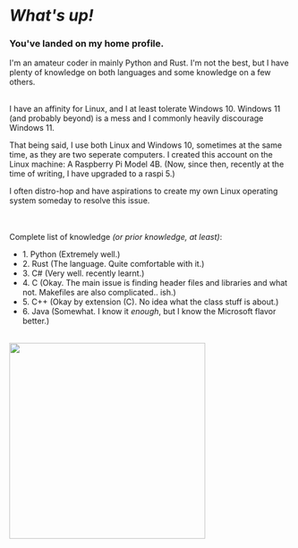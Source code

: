 # ***What's up!***

### You've landed on my home profile.

I'm an amateur coder in mainly Python and Rust. I'm not the best, but I have plenty of knowledge on both languages and some knowledge on a few others.<br><br>

I have an affinity for Linux, and I at least tolerate Windows 10. Windows 11 (and probably beyond) is a mess and I commonly heavily discourage Windows 11.

That being said, I use both Linux and Windows 10, sometimes at the same time, as they are two seperate computers. I created this account on the Linux machine: A Raspberry Pi Model 4B.
(Now, since then, recently at the time of writing, I have upgraded to a raspi 5.)

I often distro-hop and have aspirations to create my own Linux operating system someday to resolve this issue.<br><br><br>

Complete list of knowledge *(or prior knowledge, at least)*:
- 1\. Python (Extremely well.)
- 2\. Rust (The language. Quite comfortable with it.)
- 3\. C# (Very well. recently learnt.)
- 4\. C (Okay. The main issue is finding header files and libraries and what not. Makefiles are also complicated.. ish.)
- 5\. C++ (Okay by extension (C). No idea what the class stuff is about.)
- 6\. Java (Somewhat. I know it *enough*, but I know the Microsoft flavor better.)
<br><br>

<picture >
  <source
    height=350
    srcset="https://github-readme-stats.vercel.app/api/top-langs/?username=FateUnix29&layout=donut-vertical&theme=github_dark_dimmed"
    media="(prefers-color-scheme: dark)"
  />
  <source
    height=350 
    srcset="https://github-readme-stats.vercel.app/api/top-langs/?username=FateUnix29&layout=donut-vertical"
    media="(prefers-color-scheme: light), (prefers-color-scheme: no-preference)"
  />
  <img height=50 src="https://github-readme-stats.vercel.app/api/top-langs/?username=FateUnix29&layout=donut-vertical&theme=github_dark_dimmed" />
</picture>

<!--
Hey, what are you doing here? Haha, sneaky...
Well, there's not much else to find here. See you around.
-->
